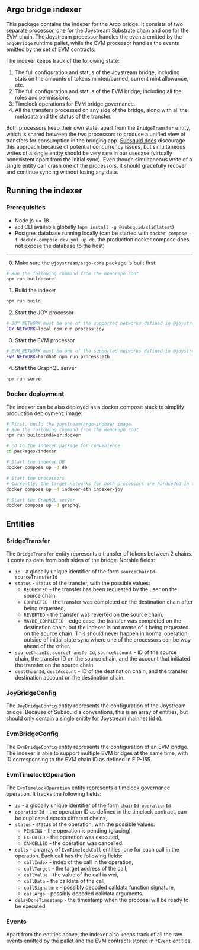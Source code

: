 ## Argo bridge indexer

This package contains the indexer for the Argo bridge. It consists of two separate processor, one for the Joystream Substrate chain and one for the EVM chain. The Joystream processor handles the events emitted by the `argoBridge` runtime pallet, while the EVM processor handles the events emitted by the set of EVM contracts.

The indexer keeps track of the following state:
1. The full configuration and status of the Joystream bridge, including stats on the amounts of tokens minted/burned, current mint allowance, etc.
2. The full configuration and status of the EVM bridge, including all the roles and permissions.
3. Timelock operations for EVM bridge governance.
4. All the transfers processed on any side of the bridge, along with all the metadata and the status of the transfer.

Both processors keep their own state, apart from the `BridgeTransfer` entity, which is shared between the two processors to produce a unified view of transfers for consumption in the bridging app. [Subsquid docs](https://docs.subsquid.io/sdk/resources/basics/multichain/#handling-concurrency) discourage this approach because of potential concurrency issues, but simultaneous writes of a single entity should be very rare in our usecase (virtually nonexistent apart from the initial sync). Even though simultaneous write of a single entity can crash one of the processors, it should gracefully recover and continue syncing without losing any data.

## Running the indexer

### Prerequisites

- Node.js >= 18
- `sqd` CLI available globally (`npm install -g @subsquid/cli@latest`)
- Postgres database running locally (can be started with `docker compose -f docker-compose.dev.yml up db`, the production docker compose does not expose the database to the host)

---

0. Make sure the `@joystream/argo-core` package is built first.
```bash
# Run the following command from the monorepo root
npm run build:core
```

1. Build the indexer
```bash
npm run build
```

2. Start the JOY processor
```bash
# JOY_NETWORK must be one of the supported networks defined in @joystream/argo-core package
JOY_NETWORK=local npm run process:joy
```

3. Start the EVM processor
```bash
# EVM_NETWORK must be one of the supported networks defined in @joystream/argo-core package
EVM_NETWORK=hardhat npm run process:eth
```

4. Start the GraphQL server
```bash
npm run serve
```

### Docker deployment

The indexer can be also deployed as a docker compose stack to simplify production deployment: image:
```bash
# First, build the joystream/argo-indexer image
# Run the following command from the monorepo root
npm run build:indexer:docker

# cd to the indexer package for convenience
cd packages/indexer

# Start the indexer DB
docker compose up -d db

# Start the processors
# Currently, the target networks for both processors are hardcoded in the docker-compose.yml file
docker compose up -d indexer-eth indexer-joy

# Start the GraphQL server
docker compose up -d graphql
```


## Entities

### BridgeTransfer

The `BridgeTransfer` entity represents a transfer of tokens between 2 chains. It contains data from both sides of the bridge. Notable fields:
- `id` - a globally unique identifier of the form `sourceChainId-sourceTransferId`
- `status` - status of the transfer, with the possible values:
  - `REQUESTED` - the transfer has been requested by the user on the source chain,
  - `COMPLETED` - the transfer was completed on the destination chain after being requested,
  - `REVERTED` - the transfer was reverted on the source chain,
  - `MAYBE_COMPLETED` - edge case, the transfer was completed on the destination chain, but the indexer is not aware of it being requested on the source chain. This should never happen in normal operation, outside of initial state sync where one of the processors can be way ahead of the other. 
- `sourceChainId`, `sourceTransferId`, `sourceAccount` - ID of the source chain, the transfer ID on the source chain, and the account that initiated the transfer on the source chain.
- `destChainId`, `destAccount` - ID of the destination chain, and the transfer destination account on the destination chain.

### JoyBridgeConfig

The `JoyBridgeConfig` entity represents the configuration of the Joystream bridge. Because of Subsquid's conventions, this is an array of entities, but should only contain a single enitity for Joystream mainnet (id `0`).

### EvmBridgeConfig

The `EvmBridgeConfig` entity represents the configuration of an EVM bridge. The indexer is able to support multiple EVM bridges at the same time, with ID corresponsing to the EVM chain ID as defined in EIP-155.

### EvmTimelockOperation

The `EvmTimelockOperation` entity represents a timelock governance operation. It tracks the following fields:
- `id` - a globally unique identifier of the form `chainId-operationId`
- `operationId` - the operation ID as defined in the timelock contract, can be duplicated across different chains,
- `status` - status of the operation, with the possible values:
  - `PENDING` - the operation is pending (gracing),
  - `EXECUTED` - the operation was executed,
  - `CANCELLED` - the operation was cancelled.
- `calls` - an array of `EvmTimelockCall` entities, one for each call in the operation. Each call has the following fields:
  - `callIndex` - index of the call in the operation,
  - `callTarget` - the target address of the call,
  - `callValue` - the value of the call in wei,
  - `callData` - the calldata of the call,
  - `callSignature` - possibly decoded calldata function signature,
  - `callArgs` - possibly decoded calldata arguments.
- `delayDoneTimestamp` - the timestamp when the proposal will be ready to be executed.

### Events

Apart from the entities above, the indexer also keeps track of all the raw events emitted by the pallet and the EVM contracts stored in `*Event` entities.
